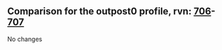 ## Comparison for the outpost0 profile, rvn: [706](https://github.com/PRO100KatYT/FortniteProfileRevisions/tree/main/profiles/outpost0/706%20outpost0.json)-[707](https://github.com/PRO100KatYT/FortniteProfileRevisions/tree/main/profiles/outpost0/707%20outpost0.json)

No changes
